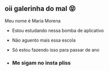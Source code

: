 ## oii galerinha do mal 😝

Meu nome é Maria Morena  

- Estou estudando nessa bomba de aplicativo
- Não aguento mais essa escola
- Só estou fazendo isso para passar de ano

- ### Me sigam no insta pliss 
